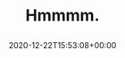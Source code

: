 ---
retweeted: false
source: <a href="https://about.twitter.com/products/tweetdeck" rel="nofollow">TweetDeck</a>
entities:
  user_mentions: []
  urls: []
  symbols: []
  media:
  - expanded_url: https://twitter.com/bascht/status/1341411459797020674/photo/1
    indices:
    - '7'
    - '30'
    url: https://t.co/tBc5dYWFk9
    media_url: http://pbs.twimg.com/media/Ep2lQKNW8AMG-iR.png
    id_str: '1341409961063149571'
    id: '1341409961063149571'
    media_url_https: https://pbs.twimg.com/media/Ep2lQKNW8AMG-iR.png
    sizes:
      large:
        w: '198'
        h: '124'
        resize: fit
      small:
        w: '198'
        h: '124'
        resize: fit
      medium:
        w: '198'
        h: '124'
        resize: fit
      thumb:
        w: '124'
        h: '124'
        resize: crop
    type: photo
    display_url: pic.twitter.com/tBc5dYWFk9
  hashtags: []
display_text_range:
- '0'
- '30'
favorite_count: '16'
id_str: '1341411459797020674'
truncated: false
retweet_count: '0'
id: '1341411459797020674'
possibly_sensitive: false
created_at: Tue Dec 22 15:53:08 +0000 2020
favorited: false
full_text: Hmmmm.
lang: und
extended_entities:
  media:
  - expanded_url: https://twitter.com/bascht/status/1341411459797020674/photo/1
    indices:
    - '7'
    - '30'
    url: https://t.co/tBc5dYWFk9
    media_url: http://pbs.twimg.com/media/Ep2lQKNW8AMG-iR.png
    id_str: '1341409961063149571'
    id: '1341409961063149571'
    media_url_https: https://pbs.twimg.com/media/Ep2lQKNW8AMG-iR.png
    sizes:
      large:
        w: '198'
        h: '124'
        resize: fit
      small:
        w: '198'
        h: '124'
        resize: fit
      medium:
        w: '198'
        h: '124'
        resize: fit
      thumb:
        w: '124'
        h: '124'
        resize: crop
    type: photo
    display_url: pic.twitter.com/tBc5dYWFk9
tags:
- pesos/twitter
date: '2020-12-22T15:53:08+00:00'
src: https://twitter.com/bascht/status/1341411459797020674
original_url: https://twitter.com/bascht/status/1341411459797020674
type: twitter_tweet
media_url: https://img.bascht.com/twitter/pbs.twimg.com/media/Ep2lQKNW8AMG-iR.png
text: Hmmmm.
title: 'Hmmmm.

  '

---